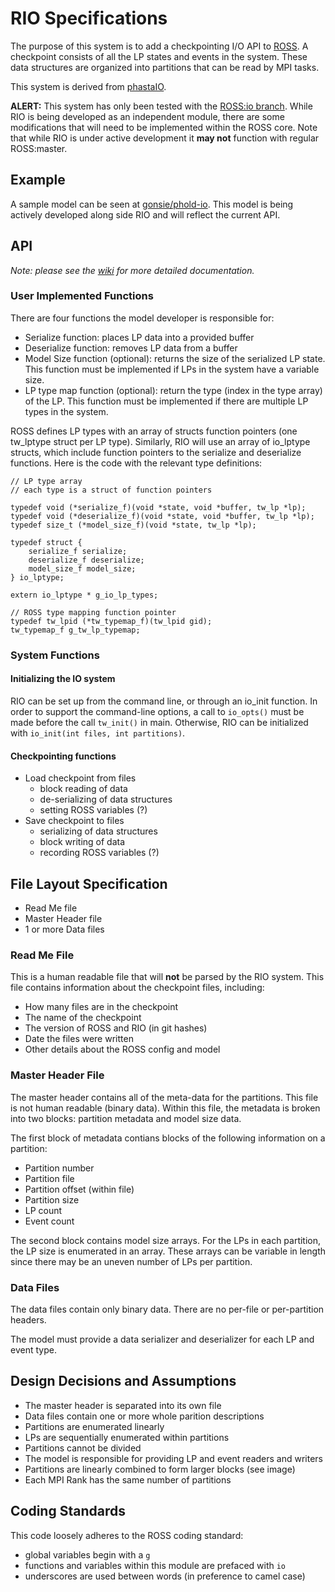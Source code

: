 # RIO Specifications

The purpose of this system is to add a checkpointing I/O API to [ROSS](http://github.com/carothersc/ROSS).
A checkpoint consists of all the LP states and events in the system. 
These data structures are organized into partitions that can be read by MPI tasks. 

This system is derived from [phastaIO](http://github.com/fuj/phastaIO).

**ALERT:**
This system has only been tested with the [ROSS:io branch](http://github.com/carothers/ROSS/tree/io).
While RIO is being developed as an independent module, there are some modifications that will need to be implemented within the ROSS core.
Note that while RIO is under active development it **may not** function with regular ROSS:master.

## Example

A sample model can be seen at [gonsie/phold-io](http://github.com/gonsie/phold-io).
This model is being actively developed along side RIO and will reflect the current API.


## API

*Note: please see the [wiki](http://github.com/gonsie/RIO/wiki) for more detailed documentation.*

### User Implemented Functions

There are four functions the model developer is responsible for:

- Serialize function: places LP data into a provided buffer
- Deserialize function: removes LP data from a buffer
- Model Size function (optional): returns the size of the serialized LP state.
This function must be implemented if LPs in the system have a variable size.
- LP type map function (optional): return the type (index in the type array) of the LP.
This function must be implemented if there are multiple LP types in the system.

ROSS defines LP types with an array of structs function pointers (one tw_lptype struct per LP type).
Similarly, RIO will use an array of io_lptype structs, which include function pointers to the serialize and deserialize functions.
Here is the code with the relevant type definitions:

```
// LP type array
// each type is a struct of function pointers

typedef void (*serialize_f)(void *state, void *buffer, tw_lp *lp);
typedef void (*deserialize_f)(void *state, void *buffer, tw_lp *lp);
typedef size_t (*model_size_f)(void *state, tw_lp *lp);

typedef struct {
    serialize_f serialize;
    deserialize_f deserialize;
    model_size_f model_size;
} io_lptype;

extern io_lptype * g_io_lp_types;

// ROSS type mapping function pointer
typedef tw_lpid (*tw_typemap_f)(tw_lpid gid);
tw_typemap_f g_tw_lp_typemap;
```

### System Functions

#### Initializing the IO system

RIO can be set up from the command line, or through an io_init function.
In order to support the command-line options, a call to `io_opts()` must be made before the call `tw_init()` in main.
Otherwise, RIO can be initialized with `io_init(int files, int partitions)`.

#### Checkpointing functions

- Load checkpoint from files
  - block reading of data
  - de-serializing of data structures
  - setting ROSS variables (?)
- Save checkpoint to files
  - serializing of data structures 
  - block writing of data
  - recording ROSS variables (?)


## File Layout Specification

- Read Me file
- Master Header file
- 1 or more Data files

### Read Me File

This is a human readable file that will **not** be parsed by the RIO system.
This file contains information about the checkpoint files, including:

- How many files are in the checkpoint
- The name of the checkpoint
- The version of ROSS and RIO (in git hashes)
- Date the files were written
- Other details about the ROSS config and model


### Master Header File

The master header contains all of the meta-data for the partitions. 
This file is not human readable (binary data).
Within this file, the metadata is broken into two blocks: partition metadata and model size data.

The first block of metadata contians blocks of the following information on a partition:
- Partition number
- Partition file
- Partition offset (within file)
- Partition size
- LP count
- Event count

The second block contains model size arrays.
For the LPs in each partition, the LP size is enumerated in an array.
These arrays can be variable in length since there may be an uneven number of LPs per partition.

### Data Files

The data files contain only binary data. 
There are no per-file or per-partition headers. 

The model must provide a data serializer and deserializer for each LP and event type.

## Design Decisions and Assumptions

- The master header is separated into its own file
- Data files contain one or more whole parition descriptions
- Partitions are enumerated linearly
- LPs are sequentially enumerated within partitions
- Partitions cannot be divided
- The model is responsible for providing LP and event readers and writers
- Partitions are linearly combined to form larger blocks (see image)
- Each MPI Rank has the same number of partitions

<!---
![Linear Partition Combinations](partitions.pdf)
-->

## Coding Standards

This code loosely adheres to the ROSS coding standard:

- global variables begin with a `g`
- functions and variables within this module are prefaced with `io`
- underscores are used between words (in preference to camel case)

